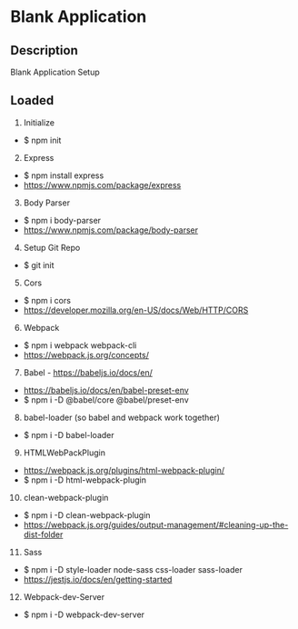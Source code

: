 # Blank Application

## Description
Blank Application Setup

## Loaded
1. Initialize
  - $ npm init
2. Express
  - $ npm install express
  - https://www.npmjs.com/package/express
3. Body Parser
  - $ npm i body-parser
  - https://www.npmjs.com/package/body-parser
4. Setup Git Repo
  - $ git init
5. Cors
  - $ npm i cors
  - https://developer.mozilla.org/en-US/docs/Web/HTTP/CORS
6. Webpack
  - $ npm i webpack webpack-cli
  - https://webpack.js.org/concepts/
7. Babel - https://babeljs.io/docs/en/
  - https://babeljs.io/docs/en/babel-preset-env
  - $ npm i -D @babel/core @babel/preset-env
8. babel-loader (so babel and webpack work together)
  - $ npm i -D babel-loader
9. HTMLWebPackPlugin
  - https://webpack.js.org/plugins/html-webpack-plugin/
  - $ npm i -D html-webpack-plugin
10. clean-webpack-plugin
  - $ npm i -D clean-webpack-plugin
  - https://webpack.js.org/guides/output-management/#cleaning-up-the-dist-folder
11. Sass
  - $ npm i -D style-loader node-sass css-loader sass-loader
  - https://jestjs.io/docs/en/getting-started
12. Webpack-dev-Server
  - $ npm i -D webpack-dev-server
